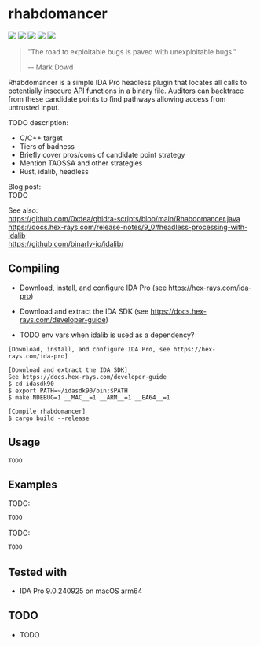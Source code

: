 # rhabdomancer

[![](https://img.shields.io/github/stars/0xdea/rhabdomancer.svg?style=flat&color=yellow)](https://github.com/0xdea/rhabdomancer)
[![](https://img.shields.io/github/forks/0xdea/rhabdomancer.svg?style=flat&color=green)](https://github.com/0xdea/rhabdomancer)
[![](https://img.shields.io/github/watchers/0xdea/rhabdomancer.svg?style=flat&color=red)](https://github.com/0xdea/rhabdomancer)
[![](https://img.shields.io/badge/twitter-%400xdea-blue.svg)](https://twitter.com/0xdea)
[![](https://img.shields.io/badge/mastodon-%40raptor-purple.svg)](https://infosec.exchange/@raptor)

> "The road to exploitable bugs is paved with unexploitable bugs."
>
> -- Mark Dowd

Rhabdomancer is a simple IDA Pro headless plugin that locates all calls to potentially insecure API functions in a
binary file. Auditors can backtrace from these candidate points to find pathways allowing access from untrusted input.

TODO description:

* C/C++ target
* Tiers of badness
* Briefly cover pros/cons of candidate point strategy
* Mention TAOSSA and other strategies
* Rust, idalib, headless

Blog post:  
TODO

See also:  
https://github.com/0xdea/ghidra-scripts/blob/main/Rhabdomancer.java  
https://docs.hex-rays.com/release-notes/9_0#headless-processing-with-idalib  
https://github.com/binarly-io/idalib/

## Compiling

* Download, install, and configure IDA Pro (see https://hex-rays.com/ida-pro)
* Download and extract the IDA SDK (see https://docs.hex-rays.com/developer-guide)

* TODO env vars when idalib is used as a dependency?

```
[Download, install, and configure IDA Pro, see https://hex-rays.com/ida-pro]

[Download and extract the IDA SDK]
See https://docs.hex-rays.com/developer-guide
$ cd idasdk90
$ export PATH=~/idasdk90/bin:$PATH
$ make NDEBUG=1 __MAC__=1 __ARM__=1 __EA64__=1

[Compile rhabdomancer]
$ cargo build --release
```

## Usage

```
TODO
```

## Examples

TODO:

```sh
TODO
```

TODO:

```sh
TODO
```

## Tested with

* IDA Pro 9.0.240925 on macOS arm64

## TODO

* TODO
